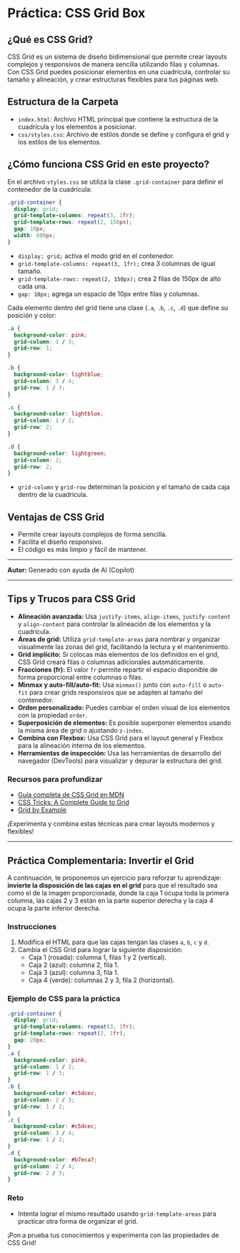# Práctica: CSS Grid Box

## ¿Qué es CSS Grid?
CSS Grid es un sistema de diseño bidimensional que permite crear layouts complejos y responsivos de manera sencilla utilizando filas y columnas. Con CSS Grid puedes posicionar elementos en una cuadrícula, controlar su tamaño y alineación, y crear estructuras flexibles para tus páginas web.

## Estructura de la Carpeta
- `index.html`: Archivo HTML principal que contiene la estructura de la cuadrícula y los elementos a posicionar.
- `css/styles.css`: Archivo de estilos donde se define y configura el grid y los estilos de los elementos.

## ¿Cómo funciona CSS Grid en este proyecto?
En el archivo `styles.css` se utiliza la clase `.grid-container` para definir el contenedor de la cuadrícula:

```css
.grid-container {
  display: grid;
  grid-template-columns: repeat(3, 1fr);
  grid-template-rows: repeat(2, 150px);
  gap: 10px;
  width: 600px;
}
```
- `display: grid;` activa el modo grid en el contenedor.
- `grid-template-columns: repeat(3, 1fr);` crea 3 columnas de igual tamaño.
- `grid-template-rows: repeat(2, 150px);` crea 2 filas de 150px de alto cada una.
- `gap: 10px;` agrega un espacio de 10px entre filas y columnas.

Cada elemento dentro del grid tiene una clase (`.a`, `.b`, `.c`, `.d`) que define su posición y color:

```css
.a {
  background-color: pink;
  grid-column: 1 / 3;
  grid-row: 1;
}

.b {
  background-color: lightblue;
  grid-column: 3 / 4;
  grid-row: 1 / 3;
}

.c {
  background-color: lightblue;
  grid-column: 1 / 2;
  grid-row: 2;
}

.d {
  background-color: lightgreen;
  grid-column: 2;
  grid-row: 2;
}
```
- `grid-column` y `grid-row` determinan la posición y el tamaño de cada caja dentro de la cuadrícula.

## Ventajas de CSS Grid
- Permite crear layouts complejos de forma sencilla.
- Facilita el diseño responsivo.
- El código es más limpio y fácil de mantener.

---

**Autor:** Generado con ayuda de AI (Copilot)

---

## Tips y Trucos para CSS Grid

- **Alineación avanzada:** Usa `justify-items`, `align-items`, `justify-content` y `align-content` para controlar la alineación de los elementos y la cuadrícula.
- **Áreas de grid:** Utiliza `grid-template-areas` para nombrar y organizar visualmente las zonas del grid, facilitando la lectura y el mantenimiento.
- **Grid implícito:** Si colocas más elementos de los definidos en el grid, CSS Grid creará filas o columnas adicionales automáticamente.
- **Fracciones (fr):** El valor `fr` permite repartir el espacio disponible de forma proporcional entre columnas o filas.
- **Minmax y auto-fill/auto-fit:** Usa `minmax()` junto con `auto-fill` o `auto-fit` para crear grids responsivos que se adapten al tamaño del contenedor.
- **Orden personalizado:** Puedes cambiar el orden visual de los elementos con la propiedad `order`.
- **Superposición de elementos:** Es posible superponer elementos usando la misma área de grid o ajustando `z-index`.
- **Combina con Flexbox:** Usa CSS Grid para el layout general y Flexbox para la alineación interna de los elementos.
- **Herramientas de inspección:** Usa las herramientas de desarrollo del navegador (DevTools) para visualizar y depurar la estructura del grid.

### Recursos para profundizar
- [Guía completa de CSS Grid en MDN](https://developer.mozilla.org/es/docs/Web/CSS/CSS_grid_layout)
- [CSS Tricks: A Complete Guide to Grid](https://css-tricks.com/snippets/css/complete-guide-grid/)
- [Grid by Example](https://gridbyexample.com/)

¡Experimenta y combina estas técnicas para crear layouts modernos y flexibles!

---

## Práctica Complementaria: Invertir el Grid

A continuación, te proponemos un ejercicio para reforzar tu aprendizaje: **invierte la disposición de las cajas en el grid** para que el resultado sea como el de la imagen proporcionada, donde la caja 1 ocupa toda la primera columna, las cajas 2 y 3 están en la parte superior derecha y la caja 4 ocupa la parte inferior derecha.

### Instrucciones
1. Modifica el HTML para que las cajas tengan las clases `a`, `b`, `c` y `d`.
2. Cambia el CSS Grid para lograr la siguiente disposición:
   - Caja 1 (rosada): columna 1, filas 1 y 2 (vertical).
   - Caja 2 (azul): columna 2, fila 1.
   - Caja 3 (azul): columna 3, fila 1.
   - Caja 4 (verde): columnas 2 y 3, fila 2 (horizontal).

### Ejemplo de CSS para la práctica
```css
.grid-container {
  display: grid;
  grid-template-columns: repeat(3, 1fr);
  grid-template-rows: repeat(2, 1fr);
  gap: 20px;
}
.a {
  background-color: pink;
  grid-column: 1 / 2;
  grid-row: 1 / 3;
}
.b {
  background-color: #c5dcec;
  grid-column: 2 / 3;
  grid-row: 1 / 2;
}
.c {
  background-color: #c5dcec;
  grid-column: 3 / 4;
  grid-row: 1 / 2;
}
.d {
  background-color: #b7eca7;
  grid-column: 2 / 4;
  grid-row: 2 / 3;
}
```

### Reto
- Intenta lograr el mismo resultado usando `grid-template-areas` para practicar otra forma de organizar el grid.

¡Pon a prueba tus conocimientos y experimenta con las propiedades de CSS Grid!

